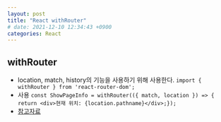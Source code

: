```yaml
---
layout: post
title: "React withRouter"
# date: 2021-12-10 12:34:43 +0900
categories: React
---
```


## withRouter

- location, match, history의 기능을 사용하기 위해 사용한다.
  `import { withRouter } from 'react-router-dom';`
- 사용
  `const ShowPageInfo = withRouter(({ match, location }) => { return <div>현재 위치: {location.pathname}</div>;});`
- [참고자료](https://react-router.vlpt.us/1/05.html)
